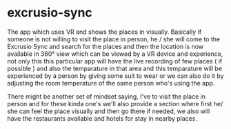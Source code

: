 # excrusio-sync
The app which uses VR and shows the places in visually.
Basically if someone is not willing to visit the place in person, he / she will come to the Excrusio Sync and search for the places and then the location is now available in 360° view which can be viewed by a VR device and experience, not only this  this particular app will have the live recording of few places ( if possible ) and also the temparature in that area  and this temparature will be experienced by a person by giving some suit to wear or we can also do it by adjusting the room temperature of the same person who's using the app.

There might be another set of mindset saying, I've to visit the place in person and for these kinda one's we'll also provide a section where first he/ she can feel the place visually and then go there if needed, we also will have the restaurants available and hotels for stay in nearby places.